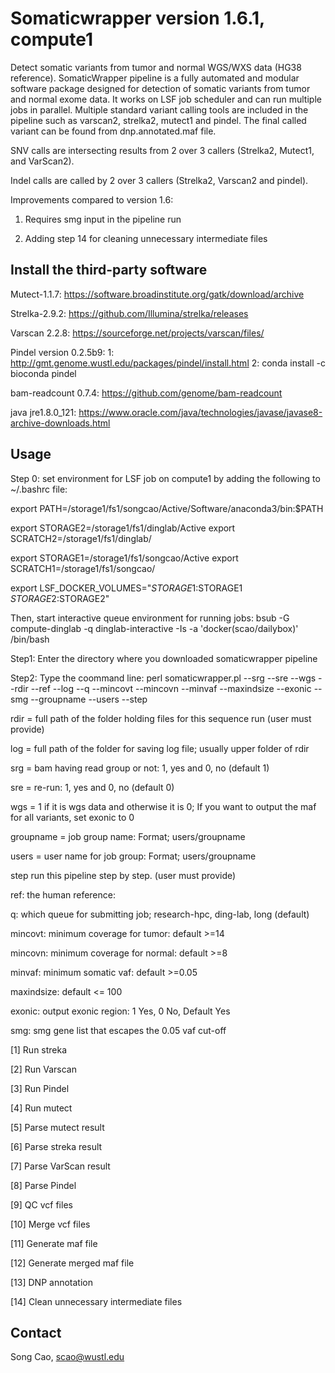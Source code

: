 
# Somaticwrapper version 1.6.1, compute1 #

Detect somatic variants from tumor and normal WGS/WXS data (HG38 reference). SomaticWrapper pipeline is a fully automated and modular software package designed for detection of somatic variants from tumor and normal exome data. It works on LSF job scheduler and can run multiple jobs in parallel. Multiple standard variant calling tools are included in the pipeline such as varscan2, strelka2, mutect1 and pindel. The final called variant can be found from dnp.annotated.maf file. 

SNV calls are intersecting results from 2 over 3 callers (Strelka2, Mutect1, and VarScan2).

Indel calls are called by 2 over 3 callers (Strelka2, Varscan2 and pindel). 

Improvements compared to version 1.6:

1. Requires smg input in the pipeline run

2. Adding step 14 for cleaning unnecessary intermediate files  

## Install the third-party software ##

Mutect-1.1.7: https://software.broadinstitute.org/gatk/download/archive

Strelka-2.9.2: https://github.com/Illumina/strelka/releases

Varscan 2.2.8: https://sourceforge.net/projects/varscan/files/

Pindel version 0.2.5b9: 1: http://gmt.genome.wustl.edu/packages/pindel/install.html
		   	2: conda install -c bioconda pindel
	
bam-readcount 0.7.4: https://github.com/genome/bam-readcount 

java jre1.8.0_121: https://www.oracle.com/java/technologies/javase/javase8-archive-downloads.html

## Usage ##

Step 0: set environment for LSF job on compute1 by adding the following to ~/.bashrc file: 

export PATH=/storage1/fs1/songcao/Active/Software/anaconda3/bin:$PATH

export STORAGE2=/storage1/fs1/dinglab/Active
export SCRATCH2=/storage1/fs1/dinglab/

export STORAGE1=/storage1/fs1/songcao/Active
export SCRATCH1=/storage1/fs1/songcao/

export LSF_DOCKER_VOLUMES="$STORAGE1:$STORAGE1 $STORAGE2:$STORAGE2"

Then, start interactive queue environment for running jobs: 
bsub -G compute-dinglab -q dinglab-interactive -Is -a 'docker(scao/dailybox)' /bin/bash

Step1: Enter the directory where you downloaded somaticwrapper pipeline 

Step2: Type the coommand line: perl somaticwrapper.pl  --srg --sre --wgs --rdir --ref --log --q --mincovt --mincovn --minvaf --maxindsize --exonic --smg --groupname --users --step

rdir = full path of the folder holding files for this sequence run (user must provide)

log = full path of the folder for saving log file; usually upper folder of rdir

srg = bam having read group or not: 1, yes and 0, no (default 1)

sre = re-run: 1, yes and 0, no  (default 0)

wgs = 1 if it is wgs data and otherwise it is 0; If you want to output the maf for all variants, set exonic to 0

groupname = job group name: Format; users/groupname

users = user name for job group: Format; users/groupname

step run this pipeline step by step. (user must provide)

ref: the human reference: 

q: which queue for submitting job; research-hpc, ding-lab, long (default)

mincovt: minimum coverage for tumor: default >=14

mincovn: minimum coverage for normal: default >=8

minvaf: minimum somatic vaf: default >=0.05

maxindsize: default <= 100

exonic: output exonic region: 1 Yes, 0 No, Default Yes

smg: smg gene list that escapes the 0.05 vaf cut-off



[1]  Run streka 

[2]  Run Varscan 

[3]  Run Pindel 

[4]  Run mutect 

[5]  Parse mutect result 

[6]  Parse streka result 

[7]  Parse VarScan result 

[8]  Parse Pindel 

[9] QC vcf files

[10]  Merge vcf files   

[11] Generate maf file  

[12] Generate merged maf file 

[13] DNP annotation

[14] Clean unnecessary intermediate files

## Contact ##

Song Cao, scao@wustl.edu 
